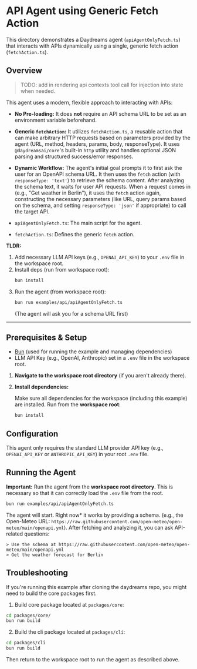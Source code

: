 # API Agent using Generic Fetch Action

This directory demonstrates a Daydreams agent (`apiAgentOnlyFetch.ts`) that
interacts with APIs dynamically using a single, generic fetch action
(`fetchAction.ts`).

## Overview

> TODO: add in rendering api contexts tool call for injection into state when
> needed.

This agent uses a modern, flexible approach to interacting with APIs:

- **No Pre-loading:** It does **not** require an API schema URL to be set as an
  environment variable beforehand.
- **Generic `fetchAction`:** It utilizes `fetchAction.ts`, a reusable action
  that can make arbitrary HTTP requests based on parameters provided by the
  agent (URL, method, headers, params, body, responseType). It uses
  `@daydreamsai/core`'s built-in `http` utility and handles optional JSON
  parsing and structured success/error responses.
- **Dynamic Workflow:** The agent's initial goal prompts it to first ask the
  user for an OpenAPI schema URL. It then uses the `fetch` action (with
  `responseType: 'text'`) to retrieve the schema content. After analyzing the
  schema text, it waits for user API requests. When a request comes in (e.g.,
  "Get weather in Berlin"), it uses the `fetch` action again, constructing the
  necessary parameters (like URL, query params based on the schema, and setting
  `responseType: 'json'` if appropriate) to call the target API.

- `apiAgentOnlyFetch.ts`: The main script for the agent.
- `fetchAction.ts`: Defines the generic `fetch` action.

**TLDR:**

1.  Add necessary LLM API keys (e.g., `OPENAI_API_KEY`) to your `.env` file in
    the workspace root.
2.  Install deps (run from workspace root):
    ```bash
    bun install
    ```
3.  Run the agent (from workspace root):
    ```bash
    bun run examples/api/apiAgentOnlyFetch.ts
    ```
    (The agent will ask you for a schema URL first)

---

## Prerequisites & Setup

- [Bun](https://bun.sh/) (used for running the example and managing
  dependencies)
- LLM API Key (e.g., OpenAI, Anthropic) set in a `.env` file in the workspace
  root.

1.  **Navigate to the workspace root directory** (if you aren't already there).

2.  **Install dependencies:**

    Make sure all dependencies for the workspace (including this example) are
    installed. Run from the **workspace root**:

    ```bash
    bun install
    ```

## Configuration

This agent only requires the standard LLM provider API key (e.g.,
`OPENAI_API_KEY` or `ANTHROPIC_API_KEY`) in your root `.env` file.

## Running the Agent

**Important:** Run the agent from the **workspace root directory**. This is
necessary so that it can correctly load the `.env` file from the root.

```bash
bun run examples/api/apiAgentOnlyFetch.ts
```

The agent will start. Right now\* it works by providing a schema. (e.g., the
Open-Meteo URL:
`https://raw.githubusercontent.com/open-meteo/open-meteo/main/openapi.yml`).
After fetching and analyzing it, you can ask API-related questions:

```
> Use the schema at https://raw.githubusercontent.com/open-meteo/open-meteo/main/openapi.yml
> Get the weather forecast for Berlin
```

## Troubleshooting

If you're running this example after cloning the daydreams repo, you might need
to build the core packages first.

1. Build core package located at `packages/core`:

```bash
cd packages/core/
bun run build
```

2. Build the cli package located at `packages/cli`:

```bash
cd packages/cli
bun run build
```

Then return to the workspace root to run the agent as described above.
